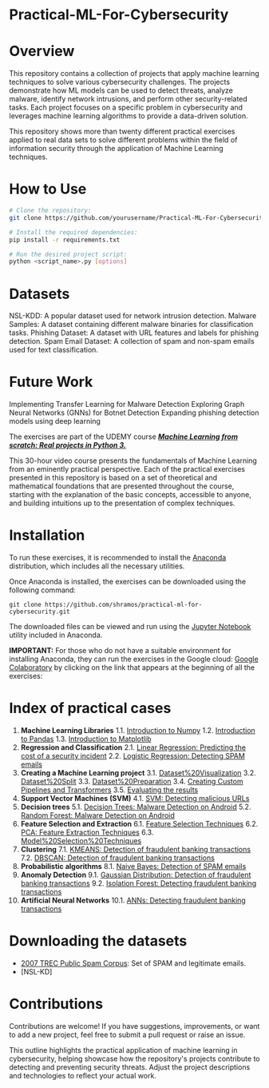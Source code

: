 # Practical-ML-For-Cybersecurity

# Overview
This repository contains a collection of projects that apply machine learning techniques to solve various cybersecurity challenges. The projects demonstrate how ML models can be used to detect threats, analyze malware, identify network intrusions, and perform other security-related tasks. Each project focuses on a specific problem in cybersecurity and leverages machine learning algorithms to provide a data-driven solution.

This repository shows more than twenty different practical exercises applied to real data sets to solve different problems within the field of information security through the application of Machine Learning techniques.

# How to Use
```bash
# Clone the repository:
git clone https://github.com/yourusername/Practical-ML-For-Cybersecurity.git

# Install the required dependencies:
pip install -r requirements.txt

# Run the desired project script:
python <script_name>.py [options]
```
# Datasets
NSL-KDD: A popular dataset used for network intrusion detection.
Malware Samples: A dataset containing different malware binaries for classification tasks.
Phishing Dataset: A dataset with URL features and labels for phishing detection.
Spam Email Dataset: A collection of spam and non-spam emails used for text classification.
# Future Work
Implementing Transfer Learning for Malware Detection
Exploring Graph Neural Networks (GNNs) for Botnet Detection
Expanding phishing detection models using deep learning

The exercises are part of the UDEMY course [**_Machine Learning from scratch: Real projects in Python 3._**](https://www.udemy.com/course/machine-learning-desde-cero/?referralCode=008FE3DCE6F9C5EDA6DC)

This 30-hour video course presents the fundamentals of Machine Learning from an eminently practical perspective. Each of the practical exercises presented in this repository is based on a set of theoretical and mathematical foundations that are presented throughout the course, starting with the explanation of the basic concepts, accessible to anyone, and building intuitions up to the presentation of complex techniques.

# Installation

To run these exercises, it is recommended to install the [Anaconda](https://www.anaconda.com/distribution/) distribution, which includes all the necessary utilities.

Once Anaconda is installed, the exercises can be downloaded using the following command:
```
git clone https://github.com/shramos/practical-ml-for-cybersecurity.git
```

The downloaded files can be viewed and run using the [Jupyter Notebook](https://jupyter.org) utility included in Anaconda.

**IMPORTANT:** For those who do not have a suitable environment for installing Anaconda, they can run the exercises in the Google cloud: [Google Colaboratory](.research.google.com) by clicking on the link that appears at the beginning of all the exercises:

# Index of practical cases

1. **Machine Learning Libraries**
1.1. [Introduction to Numpy](1_Introduction%20to%20NumPy.ipynb)
1.2. [Introduction to Pandas](2_Introduction%20to%20Pandas.ipynb)
1.3. [Introduction to Matplotlib](3_Introduction%20to%20Matplotlib.ipynb)
2. **Regression and Classification**
2.1. [Linear Regression: Predicting the cost of a security incident](4_Linear%20Regression%20-%20Predicting%20the%20cost%20of%20a%20security%20incident.ipynb)
2.2. [Logistic Regression: Detecting SPAM emails](5_Logistic%20Regression%20-%20SPAM%20Detection.ipynb)
3. **Creating a Machine Learning project**
3.1. [Dataset%20Visualization](6_Dataset%20Visualization.ipynb)
3.2. [Dataset%20Split](7_Dataset%20Split.ipynb)
3.3. [Dataset%20Preparation](8_Data%20Set%20Preparation.ipynb)
3.4. [Creating Custom Pipelines and Transformers](9_Creating%20Custom%20Transformers%20and%20Pipelines.ipynb)
3.5. [Evaluating the results](10_Evaluating%20results.ipynb)
4. **Support Vector Machines (SVM)**
4.1. [SVM: Detecting malicious URLs](11_Support%20Vector%20Machine%20-%20Detecting%20malicious%20URLs.ipynb)
5. **Decision trees**
5.1. [Decision Trees: Malware Detection on Android](12_Decision%20Trees%20-%20Malware%20Detection%20on%20Android.ipynb)
5.2. [Random Forest: Malware Detection on Android](13_Random%20Forests%20-%20Malware%20Detection%20on%20Android.ipynb)
6. **Feature Selection and Extraction**
6.1. [Feature Selection Techniques](14_Feature%20Selection%20Techniques.ipynb)
6.2. [PCA: Feature Extraction Techniques](15_PCA%20-%20Feature%20Extraction.ipynb)
6.3. [Model%20Selection%20Techniques](16_Model%20Selection%20Techniques.ipynb)
7. **Clustering**
7.1. [KMEANS: Detection of fraudulent banking transactions](17_KMEANS%20-%20Detection%20of%20fraudulent%20banking%20transactions.ipynb)
7.2. [DBSCAN: Detection of fraudulent banking transactions](18_DBSCAN%20-%20Detection%20of%20fraudulent%20banking%20transactions.ipynb)
8. **Probabilistic algorithms**
8.1. [Naive Bayes: Detection of SPAM emails](19_Naive%20Bayes%20-%20Detection%20of%20SPAM.ipynb)
9. **Anomaly Detection**
9.1. [Gaussian Distribution: Detection of fraudulent banking transactions](20_Gaussian%20Distribution%20-%20Detection%20of%20fraudulent%20banking%20transactions.ipynb)
9.2. [Isolation Forest: Detecting fraudulent banking transactions](21_Isolation%20Forest%20-%20Detection%20of%20fraudulent%20banking%20transactions.ipynb)
10. **Artificial Neural Networks**
10.1. [ANNs: Detecting fraudulent banking transactions](22_Artificial%20Neural%20Networks%20-%20Detection%20of%20fraudulent%20banking%20transactions.ipynb)

# Downloading the datasets

* [2007 TREC Public Spam Corpus](https://plg.uwaterloo.ca/cgi-bin/cgiwrap/gvcormac/foo07): Set of SPAM and legitimate emails.
* [NSL-KD]

# Contributions
Contributions are welcome! If you have suggestions, improvements, or want to add a new project, feel free to submit a pull request or raise an issue.

This outline highlights the practical application of machine learning in cybersecurity, helping showcase how the repository's projects contribute to detecting and preventing security threats. Adjust the project descriptions and technologies to reflect your actual work.
